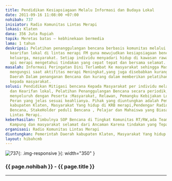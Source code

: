 ```yaml
---
title: Pendidikan Kesiapsiagaan Melalu Informasi dan Budaya Lokal
date: 2011-09-16 11:08:00 +07:00
nohibah: 737
inisiator: Radio Komunitas Lintas Merapi
lokasi: Klaten
dana: 356 Juta Rupiah
topik: Meretas batas – kebhinekaan bermedia
lama: 1 tahun
deskripsi: Pelatihan penanggulangan bencana berbasis komunitas melalui budaya dan
  kearifan lokal di lintas merapi FM guna mewujudkan kesiapsiagaan bencana di tingkat
  keluarga, masyarakat. Setiap individu menyadari hidup di kawasan rawan bencana gunung
  api merapi mengetahui tindakan yang cepat tepat dan bersama selamat.
masalah: Informasi Peringatan Dini Terlambat Ke masyarakat sehingga Masyarakat enggan
  mengungsi saat aktifitas merapi Meningkat,yang juga disebabkan kurang sigapnya Pemerintah
  Daerah Dalam penanganan Bencana dan kurang dalam memberikan pelatihan dan Penyadaran
  kepada masyarakat.
solusi: Pendidikan Mitigasi bencana Kepada Masyarakat per individu melalui Budaya
  dan Kearifan lokal, Pelatihan Penanggulangan Bencana secara periodik,dan di simulasikan
  menyeluruh dengan Peserta :Masyarakat, Relawan, Pemangku Kebijakan Lokal Pembagian
  Peran yang jelas sesuai keahlianya. Pihak yang diuntungkan adalah Pemerintah Daerah
  kabupaten Klaten, Masyarakat Yang hidup di KRB merapi,Pendengar Radio Lintas Merapi,Relawan
  Bencana, StakeHolder peduli Bencana , Pelajar dan Mahaiswa yang Biasa Belajar di
  Lintas Merapi.
keberhasilan: Timbulnya SOP Bencana di Tingkat Komunitas RT/RW,ada Team Siaga Bencana
  Kampung dan masyarakat selamat dari Ancaman Karena tindakan yang Tepat dan cepat.
organisasi: Radio Komunitas Lintas Merapi
diuntungkan: Pemerintah Daerah kabupaten Klaten, Masyarakat Yang hidup di KRB merapi,Pendengar Radio Lintas Merapi,Relawan Bencana, StakeHolder peduli Bencana , Pelajar dan Mahaiswa yang Biasa Belajar di Lintas Merapi.
layout: hibahcmb
---
```


![737](/static/img/hibahcmb/737.png){: .img-responsive }{: width="350" }

### {{ page.nohibah }} - {{ page.title }}

---
